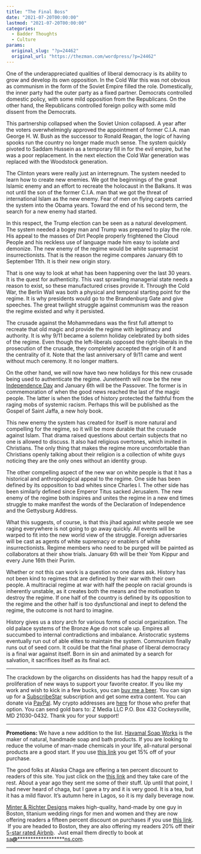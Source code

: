 ```yaml
---
title: "The Final Boss"
date: "2021-07-20T00:00:00"
lastmod: "2021-07-20T00:00:00"
categories:
  - Badder Thoughts
  - Culture
params:
  original_slug: "?p=24462"
  original_url: "https://thezman.com/wordpress/?p=24462"
---
```


One of the underappreciated qualities of liberal democracy is its
ability to grow and develop its own opposition. In the Cold War this was
not obvious as communism in the form of the Soviet Empire filled the
role. Domestically, the inner party had the outer party as a fixed
partner. Democrats controlled domestic policy, with some mild opposition
from the Republicans. On the other hand, the Republicans controlled
foreign policy with some mild dissent from the Democrats.

This partnership collapsed when the Soviet Union collapsed. A year after
the voters overwhelmingly approved the appointment of former C.I.A. man
George H. W. Bush as the successor to Ronald Reagan, the logic of having
spooks run the country no longer made much sense. The system quickly
pivoted to Saddam Hussein as a temporary fill in for the evil empire,
but he was a poor replacement. In the next election the Cold War
generation was replaced with the Woodstock generation.

The Clinton years were really just an interregnum. The system needed to
learn how to create new enemies. We got the beginnings of the great
Islamic enemy and an effort to recreate the holocaust in the Balkans. It
was not until the son of the former C.I.A. man that we got the threat of
international Islam as the new enemy. Fear of men on flying carpets
carried the system into the Obama years. Toward the end of his second
term, the search for a new enemy had started.

In this respect, the Trump election can be seen as a natural
development. The system needed a bogey man and Trump was prepared to
play the role. His appeal to the masses of Dirt People properly
frightened the Cloud People and his reckless use of language made him
easy to isolate and demonize. The new enemy of the regime would be white
supremacist insurrectionists. That is the reason the regime compares
January 6th to September 11th. It is their new origin story.

That is one way to look at what has been happening over the last 30
years. It is the quest for authenticity. This vast sprawling managerial
state needs a reason to exist, so these manufactured crises provide it.
Through the Cold War, the Berlin Wall was both a physical and temporal
starting point for the regime. It is why presidents would go to the
Brandenburg Gate and give speeches. The great twilight struggle against
communism was the reason the regime existed and why it persisted.

The crusade against the Mohammedans was the first full attempt to
recreate that old magic and provide the regime with legitimacy and
authority. It is why 9/11 became a solemn holiday celebrated by both
sides of the regime. Even though the left-liberals opposed the
right-liberals in the prosecution of the crusade, they completely
accepted the origin of it and the centrality of it. Note that the last
anniversary of 9/11 came and went without much ceremony. It no longer
matters.

On the other hand, we will now have two new holidays for this new
crusade being used to authenticate the regime. Juneteenth will now be
the new [Independence
Day](https://americanmind.org/salvo/independence-day-replaced/) and
January 6th will be the Passover. The former is in commemoration of when
the good news reached the last of the magic people. The latter is when
the tides of history protected the faithful from the raging mobs of
systemic racism. Perhaps this will be published as the Gospel of Saint
Jaffa, a new holy book.

This new enemy the system has created for itself is more natural and
compelling for the regime, so it will be more durable that the crusade
against Islam. That drama raised questions about certain subjects that
no one is allowed to discuss. It also had religious overtones, which
invited in Christians. The only thing that makes the regime more
uncomfortable than Christians openly talking about their religion is a
collection of white guys noticing they are the only ones without an
identity group.

The other compelling aspect of the new war on white people is that it
has a historical and anthropological appeal to the regime. One side has
been defined by its opposition to bad whites since Charles I. The other
side has been similarly defined since Emperor Titus sacked Jerusalem.
The new enemy of the regime both inspires and unites the regime in a new
end times struggle to make manifest the words of the Declaration of
Independence and the Gettysburg Address.

What this suggests, of course, is that this jihad against white people
we see raging everywhere is not going to go away quickly. All events
will be warped to fit into the new world view of the struggle. Foreign
adversaries will be cast as agents of white supremacy or enablers of
white insurrectionists. Regime members who need to be purged will be
painted as collaborators at their show trials. January 6th will be their
Yom Kippur and every June 16th their Purim.

Whether or not this can work is a question no one dares ask. History has
not been kind to regimes that are defined by their war with their own
people. A multiracial regime at war with half the people on racial
grounds is inherently unstable, as it creates both the means and the
motivation to destroy the regime. If one half of the country is defined
by its opposition to the regime and the other half is too dysfunctional
and inept to defend the regime, the outcome is not hard to imagine.

History gives us a story arch for various forms of social organization.
The old palace systems of the Bronze Age do not scale up. Empires all
succumbed to internal contradictions and imbalance. Aristocratic systems
eventually run out of able elites to maintain the system. Communism
finally runs out of seed corn. It could be that the final phase of
liberal democracy is a final war against itself. Born in sin and
animated by a search for salvation, it sacrifices itself as its final
act.

------------------------------------------------------------------------

The crackdown by the oligarchs on dissidents has had the happy result of
a proliferation of new ways to support your favorite creator. If you
like my work and wish to kick in a few bucks, you can
<a href="https://www.buymeacoffee.com/mujolulu" rel="noopener"
target="_blank">buy me a beer</a>. You can sign up for a
<a href="https://www.subscribestar.com/the-z-blog" rel="noopener"
target="_blank">SubscribeStar</a> subscription and get some extra
content. You can donate via <a
href="https://www.paypal.com/donate/?cmd=_s-xclick&amp;hosted_button_id=UDAS2Q8JYA6CN&amp;source=url"
rel="noopener" target="_blank">PayPal</a>. My crypto addresses are
<a href="https://thezman.com/wordpress/?page_id=22713" rel="noopener"
target="_blank">here</a> for those who prefer that option. You can send
gold bars to: Z Media LLC P.O. Box 432 Cockeysville, MD 21030-0432.
Thank you for your support!

------------------------------------------------------------------------

**Promotions:** We have a new addition to the list.
<a href="https://havamalsoapworks.com/" rel="noopener"
target="_blank">Havamal Soap Works</a> is the maker of natural, handmade
soap and bath products. If you are looking to reduce the volume of
man-made chemicals in your life, all-natural personal products are a
good start. If you use
<a href="https://havamalsoapworks.com/discount/ZMAN" rel="noopener"
target="_blank">this link</a> you get 15% off of your purchase.

The good folks at Alaska Chaga are offering a ten percent discount to
readers of this site. You just click on the
<a href="https://alaskachaga.us/discount/ZMAN" rel="noopener noreferrer"
target="_blank">this link</a> and they take care of the rest. About a
year ago they sent me some of their stuff. Up until that point, I had
never heard of chaga, but I gave a try and it is very good. It is a tea,
but it has a mild flavor. It’s autumn here in Lagos, so it is my daily
beverage now.

<a href="https://www.minterandrichterdesigns.com/"
rel="noreferrer nofollow noopener" target="_blank">Minter &amp; Richter
Designs</a> makes high-quality, hand-made by one guy in Boston, titanium
wedding rings for men and women and they are now offering readers a
fifteen percent discount on purchases if you use
<a href="https://www.minterandrichterdesigns.com/discount/ZMAN"
rel="noreferrer nofollow noopener" target="_blank">this link</a>. 
 <span class="highlight"><span class="colour"><span class="font"><span class="size">If
you are headed to Boston, they are also offering my readers 20% off
their <a
href="https://www.airbnb.com/users/7988017/listings?user_id=7988017&amp;s=3"
rel="noopener noreferrer" target="_blank">5-star rated Airbnb</a>.  Just
email them directly to book at
<a href="mailto:sa***@*********************ns.com"
data-original-string="MtpgDBhQxVMEhwRUI0o2/A==cb7sWxBkyb/Dz7UvTdvEc/ANOSMeicTMxEtBD89MK48CMQudv0ckSbGQ/TDw8O6yhgB"><span
class="apbct-email-encoder"
data-original-string="qB6JDWh4fxC4z/Ybzz3YgA==cb7e0HQC/mlJek5a3ISPwrBujvqpZ4CVc+qziFj5gJ/pgseOOwedCYQ68euwpf+M9Px"
title="This contact has been encoded by Anti-Spam by CleanTalk. Click to decode. To finish the decoding make sure that JavaScript is enabled in your browser.">sa<span
class="apbct-blur">***</span>@<span
class="apbct-blur">*********************</span>ns.com</span></a>.</span></span></span></span>

------------------------------------------------------------------------
